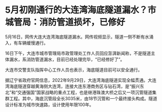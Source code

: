 # 5月初刚通行的大连湾海底隧道漏水？市城管局：消防管道损坏，已修好

5月16日，网传大连大连湾海底隧道漏水。网传视频显示，隧道一侧不断有水涌入，有车辆缓慢通行。

16日下午，大连市城市管理局市政管理处工作人员回应澎湃新闻称，不是隧道主体漏水，系消防管道漏水，目前已经处理完毕，“已经修好了”。

大连市交警支队指挥中心工作人员也表示，海底隧道目前可以安全通行。

据辽宁省政府官网信息，2022年9月29日，大连湾海底隧道实现全幅贯通。大连湾海底隧道穿越黄海侧大连湾，连接大连东港商务区与钻石湾，是“振兴东北”和“交通强国”国家战略的重点工程，也是继港珠澳大桥之后又一项沉管隧道集群工程。其中，海底沉管段全长3035米，由18节沉管和一个最终接头构成。隧道设计标准为城市快速路，设计使用年限100年。

